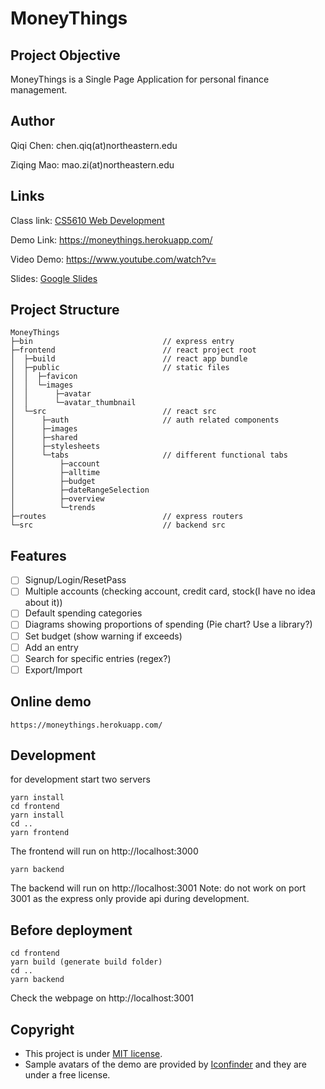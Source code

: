 # MoneyThings

## Project Objective

MoneyThings is a Single Page Application for personal finance management.

## Author
Qiqi Chen: chen.qiq(at)northeastern.edu

Ziqing Mao: mao.zi(at)northeastern.edu

## Links

Class link: [CS5610 Web Development](https://johnguerra.co/classes/webDevelopment_spring_2021/)

Demo Link: https://moneythings.herokuapp.com/

Video Demo: https://www.youtube.com/watch?v=

Slides: [Google Slides](https://docs.google.com/presentation/d/1y_3bIUTJU2RH0gSmEjfV3OPCCm_Lu_l-Vt82BG1s3_w/edit?ts=60740999)

## Project Structure

```
MoneyThings
├─bin                             // express entry
├─frontend                        // react project root
│  ├─build                        // react app bundle
│  ├─public                       // static files
│  │  ├─favicon
│  │  └─images
│  │      ├─avatar
│  │      └─avatar_thumbnail
│  └─src                          // react src
│      ├─auth                     // auth related components
│      ├─images
│      ├─shared
│      ├─stylesheets
│      └─tabs                     // different functional tabs
│          ├─account
│          ├─alltime
│          ├─budget
│          ├─dateRangeSelection
│          ├─overview
│          └─trends
├─routes                          // express routers
└─src                             // backend src
```

## Features

- [ ] Signup/Login/ResetPass
- [ ] Multiple accounts (checking account, credit card, stock(I have no idea about it))
- [ ] Default spending categories
- [ ] Diagrams showing proportions of spending (Pie chart? Use a library?)
- [ ] Set budget (show warning if exceeds)
- [ ] Add an entry
- [ ] Search for specific entries (regex?)
- [ ] Export/Import

## Online demo


```https://moneythings.herokuapp.com/```

## Development
for development start two servers
```
yarn install
cd frontend
yarn install
cd ..
yarn frontend
```
The frontend will run on http://localhost:3000
```
yarn backend
```
The backend will run on http://localhost:3001
Note: do not work on port 3001 as the express only provide api during development.

## Before deployment
```
cd frontend
yarn build (generate build folder)
cd ..
yarn backend
```
Check the webpage on http://localhost:3001 

## Copyright
- This project is under [MIT license](./LICENSE). 
- Sample avatars of the demo are provided by [Iconfinder](https://www.iconfinder.com/iconsets/business-avatar-1) and they are under a free license.